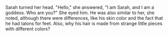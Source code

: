 Sarah turned her head. "Hello," she answered, "I am Sarah, and I am a goddess. Who are you?" She eyed him. He was also similar to her, she noted, although there were differences, like his skin color and the fact that he had talons for feet. Also, why his hair is made from strange little pieces with different colors?